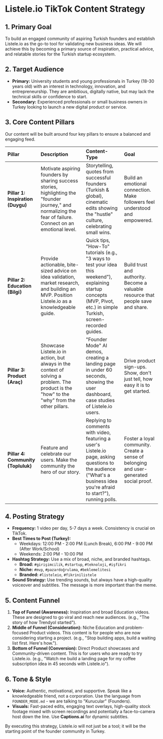 # Listele.io TikTok Content Strategy

## 1. Primary Goal

To build an engaged community of aspiring Turkish founders and establish Listele.io as the go-to tool for validating new business ideas. We will achieve this by becoming a primary source of inspiration, practical advice, and relatable stories for the Turkish startup ecosystem.

## 2. Target Audience

- **Primary:** University students and young professionals in Turkey (18-30 years old) with an interest in technology, innovation, and entrepreneurship. They are ambitious, digitally native, but may lack the technical skills or confidence to start.
- **Secondary:** Experienced professionals or small business owners in Turkey looking to launch a new digital product or service.

## 3. Core Content Pillars

Our content will be built around four key pillars to ensure a balanced and engaging feed.

| Pillar | Description | Content-Type | Goal |
| :--- | :--- | :--- | :--- |
| **Pillar 1: Inspiration (Duygu)** | Motivate aspiring founders by sharing success stories, highlighting the "founder journey," and normalizing the fear of failure. Connect on an emotional level. | Storytelling, quotes from successful founders (Turkish & global), cinematic edits showing the "hustle" culture, celebrating small wins. | Build an emotional connection. Make followers feel understood and empowered. |
| **Pillar 2: Education (Bilgi)** | Provide actionable, bite-sized advice on idea validation, market research, and building an MVP. Position Listele.io as a knowledgeable guide. | Quick tips, "How-To" tutorials (e.g., "3 ways to test your idea this weekend"), explaining startup concepts (MVP, Pivot, etc.) in simple Turkish, screen-recorded guides. | Build trust and authority. Become a valuable resource that people save and share. |
| **Pillar 3: Product (Araç)** | Showcase Listele.io in action, but always in the context of solving a problem. The product is the "how" to the "why" from the other pillars. | "Founder Mode" AI demos, creating a landing page in under 60 seconds, showing the user dashboard, case studies of Listele.io users. | Drive product sign-ups. Show, don't just tell, how easy it is to get started. |
| **Pillar 4: Community (Topluluk)** | Feature and celebrate our users. Make the community the hero of our story. | Replying to comments with video, featuring a user's Listele.io page, asking questions to the audience ("What's a business idea you're afraid to start?"), running polls. | Foster a loyal community. Create a sense of belonging and user-generated social proof. |

## 4. Posting Strategy

- **Frequency:** 1 video per day, 5-7 days a week. Consistency is crucial on TikTok.
- **Best Times to Post (Turkey):**
  - Weekdays: 12:00 PM - 2:00 PM (Lunch Break), 6:00 PM - 9:00 PM (After Work/School)
  - Weekends: 2:00 PM - 10:00 PM
- **Hashtag Strategy:** Use a mix of broad, niche, and branded hashtags.
  - **Broad:** `#girişimcilik`, `#startup`, `#teknoloji`, `#işfikri`
  - **Niche:** `#mvp`, `#pazardoğrulama`, `#beklemelitesi`
  - **Branded:** `#listeleio`, `#fikrinilistele`
- **Sound Strategy:** Use trending sounds, but always have a high-quality voiceover and subtitles. The message is more important than the meme.

## 5. Content Funnel

1.  **Top of Funnel (Awareness):** Inspiration and broad Education videos. These are designed to go viral and reach new audiences. (e.g., "The story of how Trendyol started").
2.  **Middle of Funnel (Consideration):** Niche Education and problem-focused Product videos. This content is for people who are now considering starting a project. (e.g., "Stop building apps, build a waiting list first. Here's how.").
3.  **Bottom of Funnel (Conversion):** Direct Product showcases and Community-driven content. This is for users who are ready to try Listele.io. (e.g., "Watch me build a landing page for my coffee subscription idea in 45 seconds with Listele.io").

## 6. Tone & Style

- **Voice:** Authentic, motivational, and supportive. Speak like a knowledgeable friend, not a corporation. Use the language from `FOUNDER_MODE.md` - we are talking to "Kurucular" (Founders).
- **Visuals:** Fast-paced edits, engaging text overlays, high-quality stock footage mixed with screen recordings and potentially a face-to-camera host down the line. Use **Captions.ai** for dynamic subtitles.

By executing this strategy, Listele.io will not just be a tool; it will be the starting point of the founder community in Turkey. 